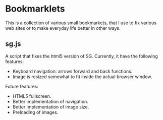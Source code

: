 Bookmarklets
============

This is a collection of various small bookmarkets, that I use to fix various web
sites or to make everyday life better in other ways.

sg.js
-----

A script that fixes the html5 version of SG. Currently, it have the following
features:

- Keyboard navigation: arrows forward and back functions.
- Image is resized somewhat to fit inside the actual browser window.

Future features:

- HTML5 fullscreen.
- Better implementation of navigation.
- Better implementation of image size.
- Preloading of images.
